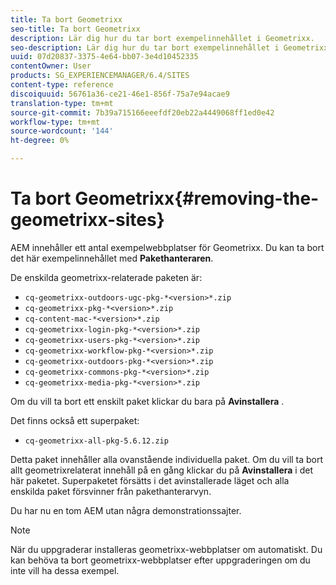 ```yaml
---
title: Ta bort Geometrixx
seo-title: Ta bort Geometrixx
description: Lär dig hur du tar bort exempelinnehållet i Geometrixx.
seo-description: Lär dig hur du tar bort exempelinnehållet i Geometrixx.
uuid: 07d20837-3375-4e64-bb07-3e4d10452335
contentOwner: User
products: SG_EXPERIENCEMANAGER/6.4/SITES
content-type: reference
discoiquuid: 56761a36-ce21-46e1-856f-75a7e94acae9
translation-type: tm+mt
source-git-commit: 7b39a715166eeefdf20eb22a4449068ff1ed0e42
workflow-type: tm+mt
source-wordcount: '144'
ht-degree: 0%

---
```



# Ta bort Geometrixx{#removing-the-geometrixx-sites}

AEM innehåller ett antal exempelwebbplatser för Geometrixx. Du kan ta bort det här exempelinnehållet med **Pakethanteraren**.

De enskilda geometrixx-relaterade paketen är:

* `cq-geometrixx-outdoors-ugc-pkg-*<version>*.zip`
* `cq-geometrixx-pkg-*<version>*.zip`
* `cq-content-mac-*<version>*.zip`
* `cq-geometrixx-login-pkg-*<version>*.zip`
* `cq-geometrixx-users-pkg-*<version>*.zip`
* `cq-geometrixx-workflow-pkg-*<version>*.zip`
* `cq-geometrixx-outdoors-pkg-*<version>*.zip`
* `cq-geometrixx-commons-pkg-*<version>*.zip`
* `cq-geometrixx-media-pkg-*<version>*.zip`

Om du vill ta bort ett enskilt paket klickar du bara på **Avinstallera** .

Det finns också ett superpaket:

* `cq-geometrixx-all-pkg-5.6.12.zip`

Detta paket innehåller alla ovanstående individuella paket. Om du vill ta bort allt geometrixrelaterat innehåll på en gång klickar du på **Avinstallera** i det här paketet. Superpaketet försätts i det avinstallerade läget och alla enskilda paket försvinner från pakethanterarvyn.

Du har nu en tom AEM utan några demonstrationssajter.

>[!NOTE]
>
>När du uppgraderar installeras geometrixx-webbplatser om automatiskt. Du kan behöva ta bort geometrixx-webbplatser efter uppgraderingen om du inte vill ha dessa exempel.

